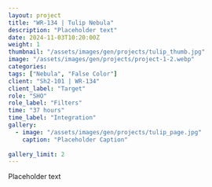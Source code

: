 ```yaml
---
layout: project
title: "WR-134 | Tulip Nebula"
description: "Placeholder text"
date: 2024-11-03T10:20:00Z
weight: 1
thumbnail: "/assets/images/gen/projects/tulip_thumb.jpg"
image: "/assets/images/gen/projects/project-1-2.webp"
categories: 
tags: ["Nebula", "False Color"]
client: "Sh2-101 | WR-134"
client_label: "Target"
role: "SHO"
role_label: "Filters"
time: "37 hours"
time_label: "Integration"
gallery:
  - image: "/assets/images/gen/projects/tulip_page.jpg"
    caption: "Placeholder Caption"
  
gallery_limit: 2
---
```


Placeholder text